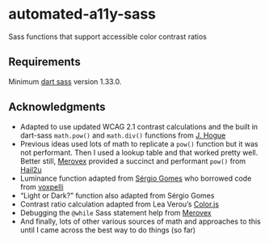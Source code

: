 # automated-a11y-sass

Sass functions that support accessible color contrast ratios

## Requirements

Minimum [dart sass](https://github.com/sass/dart-sass) version 1.33.0.

## Acknowledgments

+ Adapted to use updated WCAG 2.1 contrast calculations and the built in dart-sass 
  `math.pow()` and `math.div()` functions from
  [J. Hogue](https://github.com/jhogue/automated-a11y-sass)
+ Previous ideas used lots of math to replicate a `pow()` function but it was not 
  performant. Then I used a lookup table and that worked pretty well. Better still, 
  [Merovex](https://github.com/Merovex) provided a succinct and performant `pow()` from
  [Hail2u](https://gist.github.com/hail2u/1964056)
+ Luminance function adapted from 
  [Sérgio Gomes](https://medium.com/dev-channel/using-sass-to-automatically-pick-text-colors-4ba7645d2796)
  who borrowed code from [voxpelli](https://gist.github.com/voxpelli/6304812)
+ “Light or Dark?” function also adapted from Sérgio Gomes
+ Contrast ratio calculation adapted from Lea Verou’s 
  [Color.js](https://github.com/LeaVerou/contrast-ratio/blob/gh-pages/color.js)
+ Debugging the `@while` Sass statement help from [Merovex](https://github.com/Merovex)
+ And finally, lots of other various sources of math and approaches to this until I came 
  across the best way to do things (so far)
